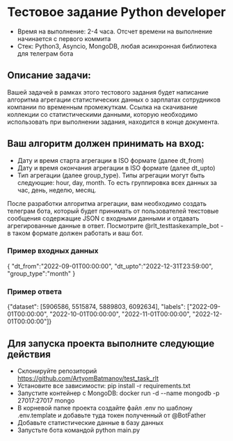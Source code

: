 # Тестовое задание Python developer

- Время на выполнение: 2-4 часа. Отсчет времени на выполнение начинается с первого коммита
- Стек: Python3, Asyncio, MongoDB, любая асинхронная библиотека для телеграм бота

## Описание задачи:

Вашей задачей в рамках этого тестового задания будет написание
алгоритма агрегации статистических данных о зарплатах
сотрудников компании по временным промежуткам.
Ссылка на скачивание коллекции со статистическими данными,
которую необходимо использовать при выполнении задания, находится в конце документа.

## Ваш алгоритм должен принимать на вход:

- Дату и время старта агрегации в ISO формате (далее dt_from)
- Дату и время окончания агрегации в ISO формате (далее dt_upto)
- Тип агрегации (далее group_type). Типы агрегации могут быть следующие: hour, day, month. То есть группировка всех
  данных за час, день, неделю, месяц.

После разработки алгоритма агрегации, вам необходимо создать телеграм бота, который будет принимать от пользователей
текстовые сообщения содержащие JSON с входными данными и отдавать агрегированные данные в ответ.
Посмотрите @rlt_testtaskexample_bot - в таком формате должен работать и ваш бот.

### Пример входных данных

{
"dt_from":"2022-09-01T00:00:00",
"dt_upto":"2022-12-31T23:59:00",
"group_type":"month"
}

### Пример ответа

{"dataset": [5906586, 5515874, 5889803, 6092634],
"labels": ["2022-09-01T00:00:00", "2022-10-01T00:00:00", "2022-11-01T00:00:00", "2022-12-01T00:00:00"]}

## Для запуска проекта выполните следующие действия

- Склонируйте репозиторий https://github.com/ArtyomBatmanov/test_task_rlt
- Установите все зависимости: pip install -r requirements.txt
- Запустите контейнер с MongoDB: docker run -d --name mongodb -p 27017:27017 mongo
- В корневой папке проекта создайте файл .env по шаблону .env.template и добавьте туда токен полученный от @BotFather
- Добавьте статистические данные в базу данных
- Запустьте бота командой python main.py


